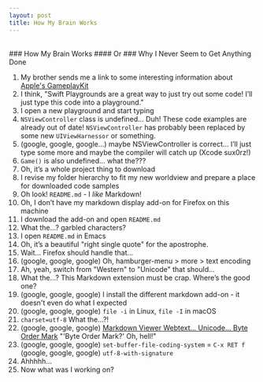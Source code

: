 ```yaml
---
layout: post
title: How My Brain Works
---
```


<br />
### How My Brain Works
#### Or
### Why I Never Seem to Get Anything Done
<br />

1. My brother sends me a link to some interesting information about [Apple's GameplayKit](https://developer.apple.com/library/content/documentation/General/Conceptual/GameplayKit_Guide/index.html#//apple_ref/doc/uid/TP40015172-CH1-SW1)
2. I think, "Swift Playgrounds are a great way to just try out some code! I’ll just type this code into a playground."
3. I open a new playground and start typing
4. `NSViewController` class is undefined… Duh! These code examples are already out of date! `NSViewController` has probably been replaced by some new `UIViewHarnessor` or something.
5. (google, google, google…) maybe NSViewController is correct… I’ll just type some more and maybe the compiler will catch up (Xcode sux0rz!)
6. `Game()` is also undefined… what the???
7. Oh, it’s a whole project thing to download
8. I revise my folder hierarchy to fit my new worldview and prepare a place for downloaded code samples
9. Oh look! `README.md` - I _like_ Markdown!
10. Oh, I don’t have my markdown display add-on for Firefox on this machine
11. I download the add-on and open `README.md`
12. What the…? garbled characters?
13. I open `README.md` in Emacs
14. Oh, it’s a beautiful "right single quote" for the apostrophe.
15. Wait... Firefox should handle that...
16. (google, google, google) Oh, hamburger-menu > more > text encoding
17. Ah, yeah, switch from "Western" to "Unicode" that should...
18. What the...? This Markdown extension must be crap. Where’s the good one?
19. (google, google, google) I install the different markdown add-on - it doesn't even do what I expected
20. (google, google, google) `file -i` in Linux, `file -I` in macOS
21. `charset=utf-8` What the...?!
22. (google, google, google) [Markdown Viewer Webtext... Unicode... Byte Order Mark](https://addons.mozilla.org/en-US/firefox/addon/markdown-viewer-webext/) "'Byte Order Mark?' Oh, hell!"
23. (google, google, google) `set-buffer-file-coding-system` = `C-x RET f` (google, google, google) `utf-8-with-signature`
24. Ahhhhh...
25. Now what was I working on?
